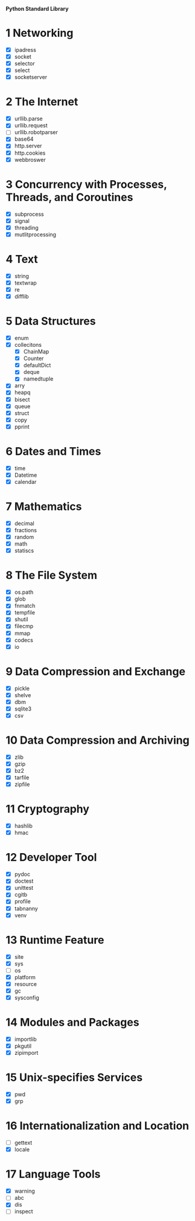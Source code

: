 **Python Standard Library**

# 1 Networking

- [x] ipadress
- [x] socket
- [x] selector
- [x] select
- [x] socketserver

# 2 The Internet

- [x] urllib.parse
- [x] urllib.request
- [ ] urllib.robotparser
- [x] base64
- [x] http.server
- [x] http.cookies
- [x] webbroswer

# 3 Concurrency with Processes, Threads, and Coroutines

- [x] subprocess
- [x] signal
- [x] threading
- [x] mutlitprocessing

# 4 Text
- [x] string
- [x] textwrap
- [x] re
- [x] difflib

# 5 Data Structures
- [x] enum
- [x] collecitons
  - [x] ChainMap
  - [x] Counter
  - [x] defaultDict
  - [x] deque
  - [x] namedtuple
- [x] arry
- [x] heapq
- [x] bisect
- [x] queue
- [x] struct
- [x] copy
- [x] pprint

# 6 Dates and Times
- [x] time
- [x] Datetime
- [x] calendar

# 7 Mathematics
- [x] decimal
- [x] fractions
- [x] random
- [x] math
- [x] statiscs

# 8 The File System
- [x] os.path
- [x] glob
- [x] fnmatch
- [x] tempfile
- [x] shutil
- [x] filecmp
- [x] mmap
- [x] codecs
- [x] io

# 9 Data Compression and Exchange
- [x] pickle
- [x] shelve
- [x] dbm
- [x] sqlite3
- [x] csv

# 10 Data Compression and Archiving
- [x] zlib
- [x] gzip
- [x] bz2
- [x] tarfile
- [x] zipfile

# 11 Cryptography
- [x] hashlib
- [x] hmac

# 12 Developer Tool
- [x] pydoc
- [x] doctest
- [x] unittest
- [x] cgitb
- [x] profile
- [x] tabnanny
- [x] venv

# 13 Runtime Feature
- [x] site
- [x] sys
- [ ] os
- [x] platform
- [x] resource
- [x] gc
- [x] sysconfig

# 14 Modules and Packages
- [x] importlib
- [x] pkgutil
- [x] zipimport

# 15 Unix-specifies Services
- [x] pwd
- [x] grp

# 16 Internationalization and Location
- [ ] gettext
- [x] locale

# 17 Language Tools
- [x] warning
- [ ] abc
- [x] dis
- [ ] inspect